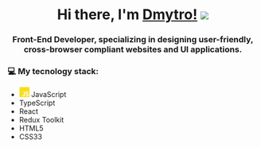 <h1 align="center">Hi there, I'm <a href="" target="_blank">Dmytro!</a> 
<img src="https://github.com/blackcater/blackcater/raw/main/images/Hi.gif" height="32"/></h1>
<h3 align="center">Front-End Developer, specializing in designing user-friendly, cross-browser compliant websites and UI applications.</h3>
<h3>💻 My tecnology stack:</h3>
<ul>
  <li><img src="img/javascript-color.svg" height="20"/> JavaScript</li>
  <li><img/>TypeScript</li>
  <li><img/>React</li>
  <li><img/>Redux Toolkit</li>
  <li><img/>HTML5</li>
  <li><img/>CSS33</li>
</ul>

